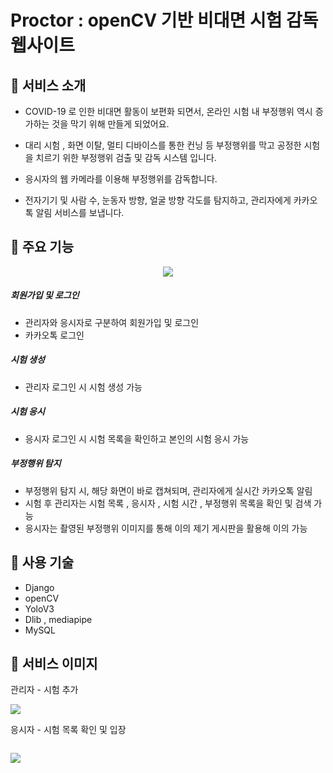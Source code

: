
# Proctor : openCV 기반 비대면 시험 감독 웹사이트


## 📌 서비스 소개



- COVID-19 로 인한 비대면 활동이 보편화 되면서, 온라인 시험 내 부정행위 역시 증가하는 것을 막기 위해 만들게 되었어요.

- 대리 시험 , 화면 이탈, 멀티 디바이스를 통한 컨닝 등 부정행위를 막고 공정한 시험을 치르기 위한 부정행위 검출 및 감독 시스템 입니다.

- 응시자의 웹 카메라를 이용해 부정행위를 감독합니다.

- 전자기기 및 사람 수, 눈동자 방향, 얼굴 방향 각도를 탐지하고, 관리자에게 카카오톡 알림 서비스를 보냅니다.


## 📌 주요 기능

<p align="center">
  <img src="https://github.com/HyunnS2/Proctor/assets/105518951/c7d58fdb-38af-4d3f-9bf4-ec0c2c79262e">
</p>


##### 회원가입 및 로그인
- 관리자와 응시자로 구분하여 회원가입 및 로그인
- 카카오톡 로그인

##### 시험 생성
- 관리자 로그인 시 시험 생성 가능


##### 시험 응시
- 응시자 로그인 시 시험 목록을 확인하고 본인의 시험 응시 가능


##### 부정행위 탐지
- 부정행위 탐지 시, 해당 화면이 바로 캡쳐되며, 관리자에게 실시간 카카오톡 알림
- 시험 후 관리자는 시험 목록 , 응시자 , 시험 시간 , 부정행위 목록을 확인 및 검색 가능
- 응시자는 촬영된 부정행위 이미지를 통해 이의 제기 게시판을 활용해 이의 가능


## 📌 사용 기술

- Django
- openCV
- YoloV3
- Dlib , mediapipe
- MySQL


##  📌 서비스 이미지

관리자 - 시험 추가

<p style="width:500px">
	<img src="https://github.com/HyunnS2/Proctor/assets/105518951/f91ca704-fe94-44b0-903b-633a39fab5b7">
</p>

응시자 - 시험 목록 확인 및 입장

<p style="width:300px"><img src = ""https://github.com/HyunnS2/Proctor/assets/105518951/5af88232-82ae-41de-9279-de1ad3006fdd></p>

<p>
    <img src = "https://github.com/HyunnS2/Proctor/assets/105518951/6baf91a8-1dc0-4e4c-b592-faff8b27be4c">
    
</p>
